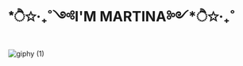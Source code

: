 <h1 align = "left"> *ੈ✩‧₊˚༺I'M MARTINA༻*ੈ✩‧₊˚ </h1>



![giphy (1)](https://github.com/martigdf/martigdf/assets/115803827/c85078cd-5cfe-4ff9-9bae-471c189b2a9b)



<!--
**martigdf/martigdf** is a ✨ _special_ ✨ repository because its `README.md` (this file) appears on your GitHub profile.

Here are some ideas to get you started:

- 🔭 I’m currently working on ...
- 🌱 I’m currently learning ...
- 👯 I’m looking to collaborate on ...
- 🤔 I’m looking for help with ...
- 💬 Ask me about ...
- 📫 How to reach me: ...
- 😄 Pronouns: ...
- ⚡ Fun fact: ...
-->
